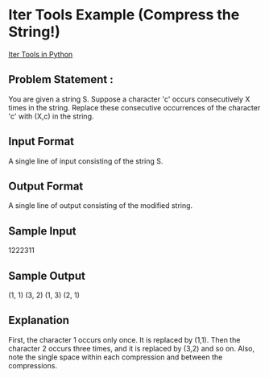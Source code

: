 # Iter Tools Example (Compress the String!)

[Iter Tools in Python](https://docs.python.org/2/library/itertools.html#itertools.groupby)

## Problem Statement :

You are given a string S. Suppose a character 'c' occurs consecutively X times in the string. Replace these
consecutive occurrences of the character 'c' with (X,c) in the string.


## Input Format
A single line of input consisting of the string S.

## Output Format
A single line of output consisting of the modified string.

## Sample Input
1222311

## Sample Output
(1, 1) (3, 2) (1, 3) (2, 1)


## Explanation
First, the character 1 occurs only once. It is replaced by (1,1). Then the character 2 occurs three times,
and it is replaced by (3,2) and so on.
Also, note the single space within each compression and between the compressions.
